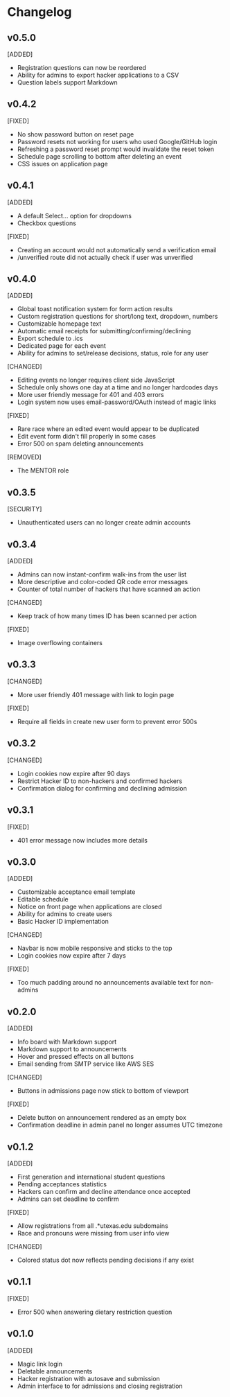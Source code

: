 # Changelog

## v0.5.0

[ADDED]

- Registration questions can now be reordered
- Ability for admins to export hacker applications to a CSV
- Question labels support Markdown

## v0.4.2

[FIXED]

- No show password button on reset page
- Password resets not working for users who used Google/GitHub login
- Refreshing a password reset prompt would invalidate the reset token
- Schedule page scrolling to bottom after deleting an event
- CSS issues on application page

## v0.4.1

[ADDED]

- A default Select... option for dropdowns
- Checkbox questions

[FIXED]

- Creating an account would not automatically send a verification email
- /unverified route did not actually check if user was unverified

## v0.4.0

[ADDED]

- Global toast notification system for form action results
- Custom registration questions for short/long text, dropdown, numbers
- Customizable homepage text
- Automatic email receipts for submitting/confirming/declining
- Export schedule to .ics
- Dedicated page for each event
- Ability for admins to set/release decisions, status, role for any user

[CHANGED]

- Editing events no longer requires client side JavaScript
- Schedule only shows one day at a time and no longer hardcodes days
- More user friendly message for 401 and 403 errors
- Login system now uses email-password/OAuth instead of magic links

[FIXED]

- Rare race where an edited event would appear to be duplicated
- Edit event form didn't fill properly in some cases
- Error 500 on spam deleting announcements

[REMOVED]

- The MENTOR role

## v0.3.5

[SECURITY]

- Unauthenticated users can no longer create admin accounts

## v0.3.4

[ADDED]

- Admins can now instant-confirm walk-ins from the user list
- More descriptive and color-coded QR code error messages
- Counter of total number of hackers that have scanned an action

[CHANGED]

- Keep track of how many times ID has been scanned per action

[FIXED]

- Image overflowing containers

## v0.3.3

[CHANGED]

- More user friendly 401 message with link to login page

[FIXED]

- Require all fields in create new user form to prevent error 500s

## v0.3.2

[CHANGED]

- Login cookies now expire after 90 days
- Restrict Hacker ID to non-hackers and confirmed hackers
- Confirmation dialog for confirming and declining admission

## v0.3.1

[FIXED]

- 401 error message now includes more details

## v0.3.0

[ADDED]

- Customizable acceptance email template
- Editable schedule
- Notice on front page when applications are closed
- Ability for admins to create users
- Basic Hacker ID implementation

[CHANGED]

- Navbar is now mobile responsive and sticks to the top
- Login cookies now expire after 7 days

[FIXED]

- Too much padding around no announcements available text for non-admins

## v0.2.0

[ADDED]

- Info board with Markdown support
- Markdown support to announcements
- Hover and pressed effects on all buttons
- Email sending from SMTP service like AWS SES

[CHANGED]

- Buttons in admissions page now stick to bottom of viewport

[FIXED]

- Delete button on announcement rendered as an empty box
- Confirmation deadline in admin panel no longer assumes UTC timezone

## v0.1.2

[ADDED]

- First generation and international student questions
- Pending acceptances statistics
- Hackers can confirm and decline attendance once accepted
- Admins can set deadline to confirm

[FIXED]

- Allow registrations from all .\*utexas.edu subdomains
- Race and pronouns were missing from user info view

[CHANGED]

- Colored status dot now reflects pending decisions if any exist

## v0.1.1

[FIXED]

- Error 500 when answering dietary restriction question

## v0.1.0

[ADDED]

- Magic link login
- Deletable announcements
- Hacker registration with autosave and submission
- Admin interface to for admissions and closing registration
